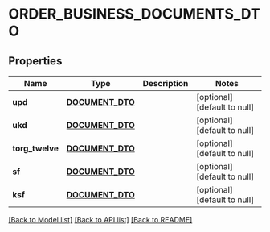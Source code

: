 # ORDER_BUSINESS_DOCUMENTS_DTO

## Properties
Name | Type | Description | Notes
------------ | ------------- | ------------- | -------------
**upd** | [**DOCUMENT_DTO**](DocumentDTO.md) |  | [optional] [default to null]
**ukd** | [**DOCUMENT_DTO**](DocumentDTO.md) |  | [optional] [default to null]
**torg_twelve** | [**DOCUMENT_DTO**](DocumentDTO.md) |  | [optional] [default to null]
**sf** | [**DOCUMENT_DTO**](DocumentDTO.md) |  | [optional] [default to null]
**ksf** | [**DOCUMENT_DTO**](DocumentDTO.md) |  | [optional] [default to null]

[[Back to Model list]](../README.md#documentation-for-models) [[Back to API list]](../README.md#documentation-for-api-endpoints) [[Back to README]](../README.md)


